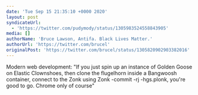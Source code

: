 ```yaml
---
date: 'Tue Sep 15 21:35:10 +0000 2020'
layout: post
syndicateUrl:
  - 'https://twitter.com/pudymody/status/1305983524558843905'
media: []
authorName: 'Bruce Lawson, Antifa. Black Lives Matter.'
authorUrl: 'https://twitter.com/brucel'
originalPost: 'https://twitter.com/brucel/status/1305820902903382016'
---
```

Modern web development: "If you just spin up an instance of Golden Goose on Elastic Clownshoes, then clone the flugelhorn inside a Bangwoosh container, connect to the Zonk using Zonk -commit -rj -hgs.plonk, you're good to go. Chrome only of course"